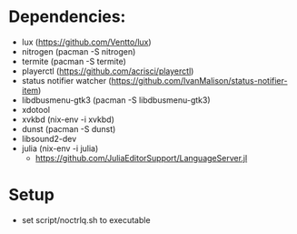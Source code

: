 # Dependencies:
* lux (https://github.com/Ventto/lux)
* nitrogen (pacman -S nitrogen)
* termite (pacman -S termite) 
* playerctl (https://github.com/acrisci/playerctl)
* status notifier watcher (https://github.com/IvanMalison/status-notifier-item)
* libdbusmenu-gtk3 (pacman -S libdbusmenu-gtk3)
* xdotool 
* xvkbd (nix-env -i xvkbd)
* dunst (pacman -S dunst)
* libsound2-dev
* julia (nix-env -i julia)
  * https://github.com/JuliaEditorSupport/LanguageServer.jl

# Setup
* set script/noctrlq.sh to executable
